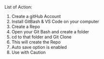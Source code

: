 List of Action:
1) Create a gitHub Account
2) Install GitBash & VS Code on your computer
3) Create a Repo
4) Open your Git Bash and create a folder 
5) cd to that folder and Git Clone
6) This will create the Repo
7) Auto save option is enabled
8) Use with Caution
